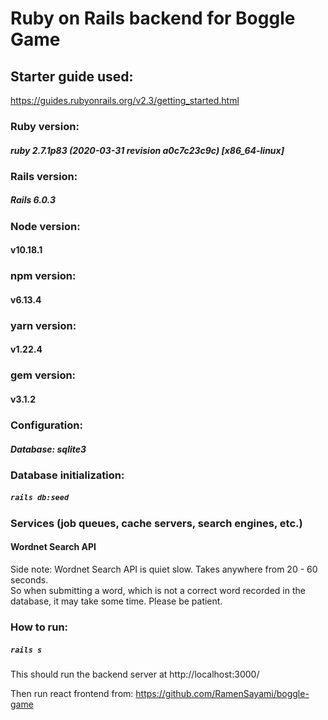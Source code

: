 # Ruby on Rails backend for Boggle Game

## Starter guide used:
https://guides.rubyonrails.org/v2.3/getting_started.html


### Ruby version:
##### ruby 2.7.1p83 (2020-03-31 revision a0c7c23c9c) [x86_64-linux]

### Rails version:
##### Rails 6.0.3

### Node version:
#### v10.18.1 

### npm version:
#### v6.13.4

### yarn version:
#### v1.22.4

### gem version:
#### v3.1.2

### Configuration:
##### Database: sqlite3

### Database initialization:
##### `rails db:seed`

### Services (job queues, cache servers, search engines, etc.)<br/>
#### Wordnet Search API
Side note: Wordnet Search API is quiet slow. Takes anywhere from 20 - 60 seconds.<br/>
So when submitting a word, which is not a correct word recorded in the database, it may take some time. Please be patient.<br/>

### How to run:
##### `rails s`<br/>

This should run the backend server at http://localhost:3000/<br/>

Then run react frontend from: https://github.com/RamenSayami/boggle-game<br/>

